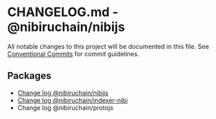 # CHANGELOG.md - @nibiruchain/nibijs

All notable changes to this project will be documented in this file.
See [Conventional Commits](https://conventionalcommits.org) for commit guidelines.

## Packages

- [Change log @nibiruchain/nibijs](https://github.com/NibiruChain/ts-sdk/blob/main/packages/nibijs/CHANGELOG.md)
- [Change log @nibiruchain/indexer-nibi](https://github.com/NibiruChain/ts-sdk/blob/main/packages/indexer-nibi/CHANGELOG.md)
- Change log @nibiruchain/protojs

<!--
- [Change log @nibiruchain/protojs](https://github.com/NibiruChain/ts-sdk/blob/main/packages/protojs/CHANGELOG.md)
-->
